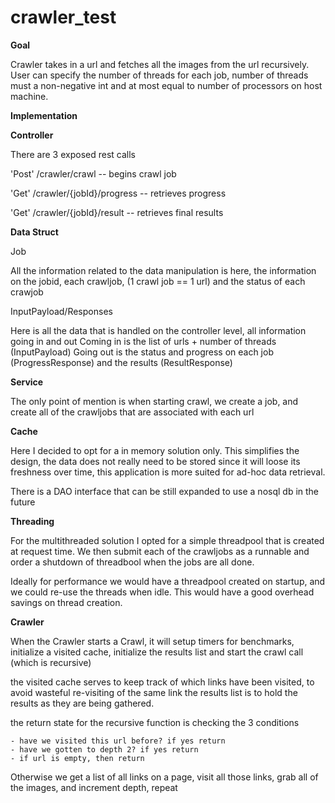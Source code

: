 # crawler_test

**Goal**

Crawler takes in a url and fetches all the images from the url recursively. 
User can specify the number of threads for each job, 
number of threads must a non-negative int and at most equal to number of processors on host machine.


**Implementation**

**Controller**

There are 3 exposed rest calls

'Post' /crawler/crawl -- begins crawl job

'Get' /crawler/{jobId}/progress -- retrieves progress

'Get' /crawler/{jobId}/result -- retrieves final results


**Data Struct**
 
Job

All the information related to the data manipulation is here, 
the information on the jobid, each crawljob, (1 crawl job == 1 url) and the status of each crawjob 

InputPayload/Responses

Here is all the data that is handled on the controller level, all information going in and out
Coming in is the list of urls + number of threads (InputPayload)
Going out is the status and progress on each job (ProgressResponse) and the results (ResultResponse)

**Service**

The only point of mention is when starting crawl, 
we create a job, and create all of the crawljobs that are associated with each url

**Cache**

Here I decided to opt for a in memory solution only. 
This simplifies the design, 
the data does not really need to be stored since it will loose its freshness over time, 
this application is more suited for ad-hoc data retrieval.

There is a DAO interface that can be still expanded to use a nosql db in the future

**Threading**

For the multithreaded solution I opted for a simple threadpool that is created at request time.
We then submit each of the crawljobs as a runnable and order a shutdown of threadbool 
when the jobs are all done.

Ideally for performance we would have a threadpool created on startup, and we could re-use the threads when idle.
This would have a good overhead savings on thread creation.


**Crawler**

When the Crawler starts a Crawl, 
it will setup timers for benchmarks, 
initialize a visited cache, initialize the results list and start the crawl call (which is recursive)

the visited cache serves to keep track of which links have been visited, to avoid wasteful re-visiting of the same link
the results list is to hold the results as they are being gathered.

the return state for the recursive function is checking the 3 conditions

    - have we visited this url before? if yes return
    - have we gotten to depth 2? if yes return
    - if url is empty, then return

Otherwise we get a list of all links on a page, 
visit all those links, 
grab all of the images, and increment depth, repeat


